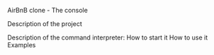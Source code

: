 AirBnB clone - The console

Description of the project

Description of the command interpreter:
How to start it
How to use it
Examples
